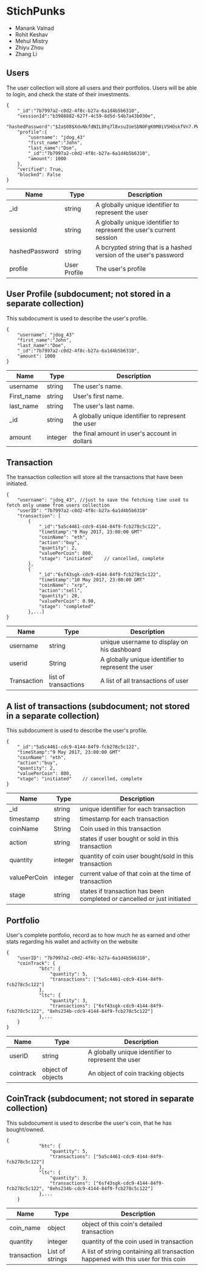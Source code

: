 # StichPunks

* Manank Valnad
* Rohit Keshav
* Mehul Mistry
* Zhiyu Zhou
* Zhang Li

## Users

The user collection will store all users and their portfolios. Users will be able to login, and check the state of their investments.

```
{
    "_id":"7b7997a2-c0d2-4f8c-b27a-6a1d4b5b6310",
    "sessionId":"b3988882-627f-4c59-8d5d-54b7a43b030e",
    "hashedPassword":"$2a$08$XdvNkfdNIL8Fq7l8xsuIUeSbNOFgK0M0iV5HOskfVn7.PWncShU.O",
    "profile":{
    	"username": "jdog_43"
        "first_name":"John",
        "last_name":"Doe",
        "_id":"7b7997a2-c0d2-4f8c-b27a-6a1d4b5b6310",
        "amount": 1000
    },
    "verified": True,
    "blocked": False
}
```
<!-- change -->
| Name | Type | Description |
|------|------|-------------|
| _id  | string | A globally unique identifier to represent the user |
| sessionId | string | A globally unique identifier to represent the user's current session |
| hashedPassword | string | A bcrypted string that is a hashed version of the user's password |
| profile | User Profile | The user's profile | 

## User Profile (subdocument; not stored in a separate collection)

This subdocument is used to describe the user's profile.

```
{
    "username": "jdog_43"
    "first_name":"John",
    "last_name":"Doe",
    "_id":"7b7997a2-c0d2-4f8c-b27a-6a1d4b5b6310",
    "amount": 1000
}
```

<!-- change -->
| Name | Type | Description |
|------|------|-------------|
| username | string | The user's name. | 
| First_name | string | User's first name. |
| last_name | string | The user's last name. |
| _id  | string | A globally unique identifier to represent the user |
| amount | integer | the final amount in user's account in dollars |


## Transaction

The transaction collection will store all the transactions that have been initiated.


```
{
    "username": "jdog_43", //just to save the fetching time used to fetch only uname from users collection
    "userID": "7b7997a2-c0d2-4f8c-b27a-6a1d4b5b6310"
    "transaction": [
		{	
			"_id":"5a5c4461-cdc9-4144-84f9-fcb278c5c122",
			"timeStamp":"9 May 2017, 23:00:00 GMT"
			"coinName": "eth",
			"action":"buy",
			"quantity": 2,
			"valuePerCoin": 800,
			"stage": "initiated" 	// cancelled, complete
		},
		{	
			"_id":"6sf43sgk-cdc9-4144-84f9-fcb278c5c122",
			"timeStamp":"10 May 2017, 23:00:00 GMT"
			"coinName": "xrp",
			"action":"sell",
			"quantity": 20,
			"valuePerCoin": 0.90,
			"stage": "completed"
		},...]
}
```

<!-- change -->
| Name | Type | Description |
|------|------|-------------|
| username | string | unique username to display on his dashboard | 
| userid | String | A globally unique identifier to represent the user |
| Transaction | list of transactions | A list of all transactions of user |


## A list of transactions (subdocument; not stored in a separate collection)

This subdocument is used to describe the user's profile.

```
{
	"_id":"5a5c4461-cdc9-4144-84f9-fcb278c5c122",
    "timeStamp":"9 May 2017, 23:00:00 GMT"
	"coinName": "eth",
	"action":"buy",
	"quantity": 2,
	"valuePerCoin": 800,
	"stage": "initiated" 	// cancelled, complete
}
```

| Name | Type | Description |
|------|------|-------------|
| _id | string | unique identifier for each transaction |
| timestamp | string | timestamp for each transaction | 
| coinName | String | Coin used in this transaction |
| action | string | states if user bought or sold in this transaction |
| quantity | integer | quantity of coin user bought/sold in this transaction |
| valuePerCoin | integer | current value of that coin at the time of transaction |
| stage | string | states if transaction has been completed or cancelled or just initiated |



## Portfolio

User's complete portfolio, record as to how much he as earned and other stats regarding his wallet and activity on the website

```
{
    "userID": "7b7997a2-c0d2-4f8c-b27a-6a1d4b5b6310",
    "coinTrack": {
    		"btc": {
    			"quantity": 5,
    			"transactions": ["5a5c4461-cdc9-4144-84f9-fcb278c5c122"]
    		},
    		"ltc": {
    			"quantity": 3,
    			"transactions": ["6sf43sgk-cdc9-4144-84f9-fcb278c5c122", "8ehs234b-cdc9-4144-84f9-fcb278c5c122"]
    		},...
    }
}
```

<!-- change -->
| Name | Type | Description |
|------|------|-------------|
| userID | string | A globally unique identifier to represent the user | 
| cointrack | object of objects | An object of coin tracking objects |

## CoinTrack (subdocument; not stored in separate collection)

This subdocument is used to describe the user's coin, that he has bought/owned.

```
{
    		"btc": {
    			"quantity": 5,
    			"transactions": ["5a5c4461-cdc9-4144-84f9-fcb278c5c122"]
    		},
    		"ltc": {
    			"quantity": 3,
    			"transactions": ["6sf43sgk-cdc9-4144-84f9-fcb278c5c122", "8ehs234b-cdc9-4144-84f9-fcb278c5c122"]
    		},...
    }
```

<!-- change -->
| Name | Type | Description |
|------|------|-------------|
| coin_name | object | object of this coin's detailed transaction | 
| quantity | integer | quantity of the coin used in transaction |
| transaction  | List of strings | A list of string containing all transaction happened with this user for this coin |
